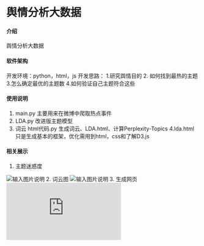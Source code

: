 # 舆情分析大数据

#### 介绍
舆情分析大数据

#### 软件架构
开发环境：python，html，js
开发思路：
1.研究舆情目的
2. 如何找到最热的主题
3.怎么确定最优的主题数
4.如何验证自己主题符合这些

#### 使用说明

1.  main.py  主要用来在微博中爬取热点事件
2.  LDA.py   改进版主题模型
3.  词云 html代码.py  生成词云、LDA.html、计算Perplexity-Topics
4.lda.html 只是生成基本的框架，优化需用到html，css和了解D3.js

#### 相关展示

1.  主题迷惑度

![输入图片说明](https://gitee.com/dubochao1/LDA/model/Perplexity-Topics.png)
2.  词云图
![输入图片说明](https://gitee.com/dubochao1/LDA/model/1.png)
3.  生成网页
![输入链接说明](https://gitee.com/dubochao1/LDA/model/lda.html)